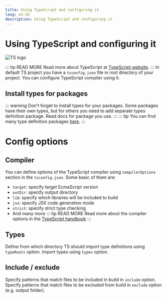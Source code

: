 ```yaml
---
title: Using TypeScript and configuring it
lang: en-US
description: Using TypeScript and configuring it
---
```


# Using TypeScript and configuring it
![TS logo](https://s.gravatar.com/avatar/17e414f1d3c2a1c190a1fe04d9850286?size=496&default=retro)

::: tip READ MORE
Read more about TypeScript at [TypeScript website](https://www.typescriptlang.org/).
:::
In default TS project you have a `tsconfig.json` file in root directory of your project. You can configure TypeScript compiler using it.

## Install types for packages
::: warning
Don't forget to install types for your packages. Some packages have their own types, but for others you need to add separate types definition package. Read docs for package you use.
:::
::: tip
You can find many type definition packages [here](https://www.npmjs.com/~types).
:::

# Config options
## Compiler
You can define options of the TypeScript compiler using `compilerOptions` section in the `tsconfig.json`. 
Some basic of them are:
- `target`: specify target EcmaScript version
- `outDir`: specify output directory
- `lib`: specify which libraries will be included to build
- `jsx`: specify JSX code generation mode
- `strict`: specify strict type checking
- And many more
::: tip READ MORE
Read more about the compiler options in the [TypeScript handbook](https://www.typescriptlang.org/docs/handbook/compiler-options.html)
:::

## Types
Define from which directory TS should import type definitions using `typeRoots` option. Import types using `types` option.

## Include / exclude
Specify patterns that match files to be included in build in `include` option.
Specify patterns that match files to be excluded from build in `exclude` option (e.g. output folder).
